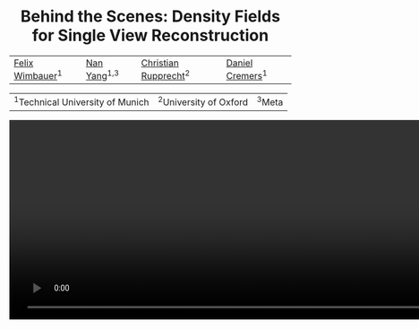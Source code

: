 <center>
<h1>Behind the Scenes: Density Fields for Single View Reconstruction</h1>
<table>
<tr>
<td><a href="https://vision.in.tum.de/members/wimbauer">Felix Wimbauer</a><sup>1</sup></td>
<td><a href="https://nan-yang.me/">Nan Yang</a><sup>1,3</sup></td>
<td><a href="https://chrirupp.github.io/">Christian Rupprecht</a><sup>2</sup></td>
<td><a href="https://vision.in.tum.de/members/cremers">Daniel Cremers</a><sup>1</sup></td>
</tr>
</table>
<table>
<tr>
<td><sup>1</sup>Technical University of Munich</td>
<td><sup>2</sup>University of Oxford</td>
<td><sup>3</sup>Meta</td>
</tr>
</table>
 <video width="2160" height="356" autoplay muted>
  <source src="assets/header_vid.mp4" type="video/mp4">
Your browser does not support the video tag.
</video> 
</center>